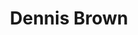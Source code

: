 ---
title: "Dennis Brown"
summary: "Reggae singer and songwriter Dennis Brown was one of the most popular artists in the history of Jamaican recorded music. Among his hits : *\"Money In My Pocket\"*, *\"Sitting and Watching\"*, *\"Cassandra\"*, *\"No More Will I Roam\"*, *\"Africa\"*, *\"Love Jah\"*, *\"Repatriation\"*, *\"Jah Can Do It\"*, *\"Love And Hate\"*, *\"Promised Land\"*, *\"Judge Not\"*. See also and . Husband of and father of ."
image: "dennis-brown.jpg"
---
